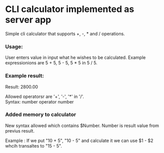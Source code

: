 # CLI calculator implemented as server app

Simple cli calculator that supports +, -, * and / operations.

### Usage:  

User enters value in input what he wishes to be calculated. Example expressionions are 5 + 5, 5 - 5, 5 * 5 in 5 / 5.

### Example result:  

Result: 2800.00  

Allowed operatorsr are '+', '-', '*' in '/'.  
Syntax: number operator number  

### Added memory to calculator

New syntax allowed which contains $Number. Number is result value from previus result.

Example : 
If we put "10 + 5", "10 - 5" and calculate it we can use $1 - $2 whcih transaltes to "15 - 5".


